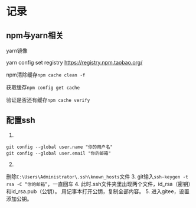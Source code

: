# 记录
## npm与yarn相关
yarn镜像

yarn config set registry https://registry.npm.taobao.org/

npm清除缓存`npm cache clean -f`

获取缓存`npm config get cache`

验证是否还有缓存`npm cache verify`

## 配置ssh
1. 
```shell
git config --global user.name "你的用户名"
git config --global user.email "你的邮箱"
```
2. 
删除`C:\Users\Administrator\.ssh\known_hosts`文件
3. 
git输入`ssh-keygen -t rsa -C “你的邮箱”`，一直回车
4. 
此时.ssh文件夹里出现两个文件，id_rsa（密钥）和id_rsa.pub（公钥）。
用记事本打开公钥，复制全部内容。
5. 
进入gitee，设置添加公钥。